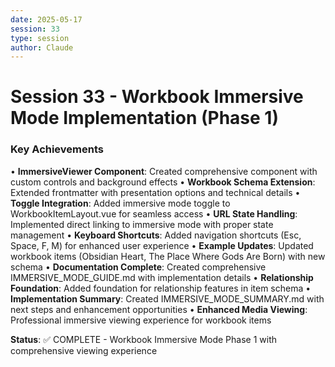 ```yaml
---
date: 2025-05-17
session: 33
type: session
author: Claude
---
```


# Session 33 - Workbook Immersive Mode Implementation (Phase 1)

### Key Achievements
• **ImmersiveViewer Component**: Created comprehensive component with custom controls and background effects
• **Workbook Schema Extension**: Extended frontmatter with presentation options and technical details
• **Toggle Integration**: Added immersive mode toggle to WorkbookItemLayout.vue for seamless access
• **URL State Handling**: Implemented direct linking to immersive mode with proper state management
• **Keyboard Shortcuts**: Added navigation shortcuts (Esc, Space, F, M) for enhanced user experience
• **Example Updates**: Updated workbook items (Obsidian Heart, The Place Where Gods Are Born) with new schema
• **Documentation Complete**: Created comprehensive IMMERSIVE_MODE_GUIDE.md with implementation details
• **Relationship Foundation**: Added foundation for relationship features in item schema
• **Implementation Summary**: Created IMMERSIVE_MODE_SUMMARY.md with next steps and enhancement opportunities
• **Enhanced Media Viewing**: Professional immersive viewing experience for workbook items

**Status**: ✅ COMPLETE - Workbook Immersive Mode Phase 1 with comprehensive viewing experience
